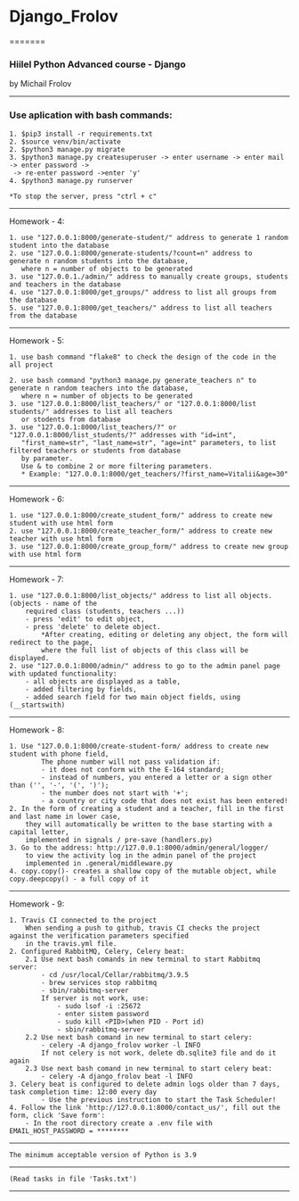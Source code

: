 # Django_Frolov

=======

### Hiilel Python Advanced course - Django

by Michail Frolov

---
### Use aplication with bash commands:

    1. $pip3 install -r requirements.txt
    2. $source venv/bin/activate
    2. $python3 manage.py migrate
    3. $python3 manage.py createsuperuser -> enter username -> enter mail -> enter password ->
     -> re-enter password ->enter 'y'
    4. $python3 manage.py runserver

    *To stop the server, press "ctrl + c"
---
Homework - 4:

    1. use "127.0.0.1:8000/generate-student/" address to generate 1 random student into the database
    2. use "127.0.0.1:8000/generate-students/?count=n" address to  generate n random students into the database,
       where n = number of objects to be generated
    3. use "127.0.0.1./admin/" address to manually create groups, students and teachers in the database
    4. use "127.0.0.1:8000/get_groups/" address to list all groups from the database
    5. use "127.0.0.1:8000/get_teachers/" address to list all teachers from the database
---
Homework - 5:

    1. use bash command "flake8" to check the design of the code in the all project

    2. use bash command "python3 manage.py generate_teachers n" to  generate n random teachers into the database,
       where n = number of objects to be generated
    3. use "127.0.0.1:8000/list_teachers/" or "127.0.0.1:8000/list students/" addresses to list all teachers
       or stodents from database
    3. use "127.0.0.1:8000/list_teachers/?" or "127.0.0.1:8000/list_students/?" addresses with "id=int",
       "first_name=str", "last_name=str", "age=int" parameters, to list filtered teachers or students from database
       by parameter. 
       Use & to combine 2 or more filtering parameters.
       * Example: "127.0.0.1:8000/get_teachers/?first_name=Vitalii&age=30"
---
Homework - 6:

    1. use "127.0.0.1:8000/create_student_form/" address to create new student with use html form
    2. use "127.0.0.1:8000/create_teacher_form/" address to create new teacher with use html form
    3. use "127.0.0.1:8000/create_group_form/" address to create new group with use html form
---
Homework - 7:

    1. use "127.0.0.1:8000/list_objects/" address to list all objects. (objects - name of the 
        required class (students, teachers ...))
        - press 'edit' to edit object,
        - press 'delete' to delete object.
            *After creating, editing or deleting any object, the form will redirect to the page, 
            where the full list of objects of this class will be displayed.
    2. use "127.0.0.1:8000/admin/" address to go to the admin panel page with updated functionality:
        - all objects are displayed as a table,
        - added filtering by fields,
        - added search field for two main object fields, using (__startswith)
---
Homework - 8:

    1. Use "127.0.0.1:8000/create-student-form/ address to create new student with phone field,
            The phone number will not pass validation if:
            - it does not conform with the E-164 standard;
            - instead of numbers, you entered a letter or a sign other than ('', '-', '(', ')');
            - the number does not start with '+';
            - a country or city code that does not exist has been entered!
    2. In the form of creating a student and a teacher, fill in the first and last name in lower case,
        they will automatically be written to the base starting with a capital letter,
        implemented in signals / pre-save (handlers.py)
    3. Go to the address: http://127.0.0.1:8000/admin/general/logger/
        to view the activity log in the admin panel of the project
        implemented in .general/middleware.py
    4. copy.copy()- creates a shallow copy of the mutable object, while copy.deepcopy() - a full copy of it
---
Homework - 9:
    
    1. Travis CI connected to the project
        When sending a push to github, travis CI checks the project against the verification parameters specified
        in the travis.yml file.
    2. Configured RabbitMQ, Celery, Celery beat:
        2.1 Use next bash comands in new terminal to start Rabbitmq server:
            - cd /usr/local/Cellar/rabbitmq/3.9.5
            - brew services stop rabbitmq
            - sbin/rabbitmq-server
            If server is not work, use:
                - sudo lsof -i :25672
                - enter sistem password
                - sudo kill <PID>(when PID - Port id)
                - sbin/rabbitmq-server
        2.2 Use next bash comand in new terminal to start celery:
            - celery -A django_frolov worker -l INFO
            If not celery is not work, delete db.sqlite3 file and do it again
        2.3 Use next bash comand in new terminal to start celery beat:
            - celery -A django_frolov beat -l INFO
    3. Celery beat is configured to delete admin logs older than 7 days, task completion time: 12:00 every day
            - Use the previous instruction to start the Task Scheduler!
    4. Follow the link 'http://127.0.0.1:8000/contact_us/', fill out the form, click 'Save form':
        - In the root directory create a .env file with EMAIL_HOST_PASSWORD = ********
---
    The minimum acceptable version of Python is 3.9
---
    (Read tasks in file 'Tasks.txt')
---